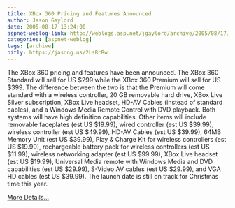 ```yaml
---
title: XBox 360 Pricing and Features Announced
author: Jason Gaylord
date: 2005-08-17 13:24:00
aspnet-weblog-link: http://weblogs.asp.net/jgaylord/archive/2005/08/17/422872.aspx
categories: [aspnet-weblog]
tags: [archive]
bitly: https://jasong.us/2LsRcRw
---
```


The XBox 360 pricing and features have been announced. The XBox 360 Standard will sell for US $299 while the XBox 360 Premium will sell for US $399. The difference between the two is that the Premium will come standard with a wireless controller, 20 GB removable hard drive, XBox Live Silver subscription, XBox Live headset, HD-AV Cables (instead of standard cables), and a Windows Media Remote Control with DVD playback. Both systems will have high definition capabilities. Other items will include removable faceplates (est US $19.99), wired controller (est US $39.99), wireless controller (est US $49.99), HD-AV Cables (est US $39.99), 64MB Memory Unit (est US $39.99), Play & Charge Kit for wireless controllers (est US $19.99), rechargeable battery pack for wireless controllers (est US $11.99), wireless networking adapter (est US $99.99), XBox Live headset (est US $19.99), Universal Media remote with Windows Media and DVD capabilities (est US $29.99), S-Video AV cables (est US $29.99), and VGA HD cables (est US $39.99). The launch date is still on track for Christmas time this year.  
  
[More Details...](http://www.xbox.com/en-US/news/2005/0817-xbox360launchdetails.htm?level1=enushome&level2=hero&level3=leipzig-pr)